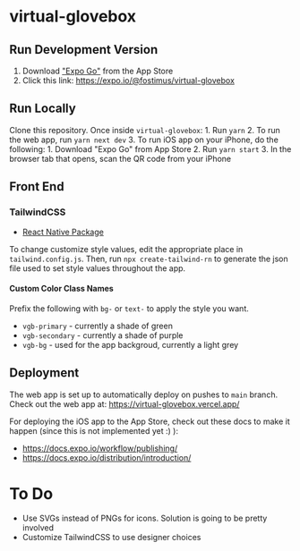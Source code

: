 # virtual-glovebox

## Run Development Version

1.  Download ["Expo Go"](https://apps.apple.com/us/app/expo-go/id982107779) from the App Store
2.  Click this link: <https://expo.io/@fostimus/virtual-glovebox>

## Run Locally

Clone this repository. Once inside `virtual-glovebox`:
1\. Run `yarn`
2\. To run the web app, run `yarn next dev`
3\. To run iOS app on your iPhone, do the following:
    1\. Download "Expo Go" from App Store
    2\. Run `yarn start`
    3\. In the browser tab that opens, scan the QR code from your iPhone

## Front End

### TailwindCSS

-   [React Native Package](https://github.com/vadimdemedes/tailwind-rn)

To change customize style values, edit the appropriate place in `tailwind.config.js`. Then, run `npx create-tailwind-rn` to generate the json file used to set style values throughout the app.

#### Custom Color Class Names

Prefix the following with `bg-` or `text-` to apply the style you want.

-   `vgb-primary` - currently a shade of green
-   `vgb-secondary` - currently a shade of purple
-   `vgb-bg` - used for the app backgroud, currently a light grey

## Deployment

The web app is set up to automatically deploy on pushes to `main` branch. Check out the web app at: <https://virtual-glovebox.vercel.app/>

For deploying the iOS app to the App Store, check out these docs to make it happen (since this is not implemented yet :) ):

-   <https://docs.expo.io/workflow/publishing/>
-   <https://docs.expo.io/distribution/introduction/>

# To Do

-   Use SVGs instead of PNGs for icons. Solution is going to be pretty involved
-   Customize TailwindCSS to use designer choices
